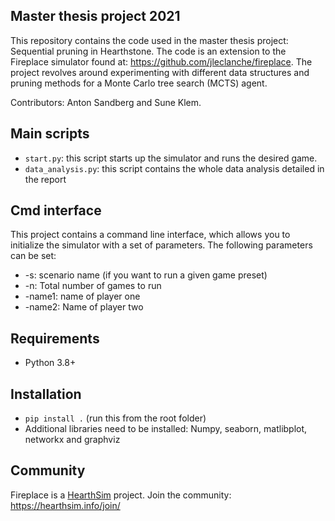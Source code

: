 ## Master thesis project 2021 
This repository contains the code used in the master thesis project: Sequential pruning in Hearthstone. The code is an extension to the Fireplace simulator found at: https://github.com/jleclanche/fireplace. The project revolves around experimenting with different data structures and pruning methods for a Monte Carlo tree search (MCTS) agent. 

Contributors: Anton Sandberg and Sune Klem.

## Main scripts
* `start.py`: this script starts up the simulator and runs the desired game.
* `data_analysis.py`: this script contains the whole data analysis detailed in the report 

## Cmd interface 
This project contains a command line interface, which allows you to initialize the simulator with a set of parameters. The following parameters can be set:
* -s: scenario name (if you want to run a given game preset)
* -n: Total number of games to run
* -name1: name of player one
* -name2: Name of player two

## Requirements

* Python 3.8+


## Installation

* `pip install .` (run this from the root folder)
* Additional libraries need to be installed: Numpy, seaborn, matlibplot, networkx and graphviz 


## Community

Fireplace is a [HearthSim](http://hearthsim.info/) project.
Join the community: <https://hearthsim.info/join/>
